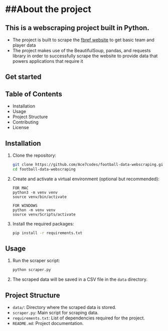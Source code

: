 ##About the project 
====================

This is a webscraping project built in Python.
-----------------------------------------------

- The project is built to scrape the [fbref website](https://fbref.com/en/) to get basic team and player data
- The project makes use of the BeautifulSoup, pandas, and requests library in order to successfully scrape the website to provide data that powers applications that require it

Get started
----------------

## Table of Contents

- Installation
- Usage
- Project Structure
- Contributing
- License

## Installation

1. Clone the repository:
    ```bash
    git clone https://github.com/Ace7codes/football-data-webscraping.git
    cd football-data-webscraping
    ```

2. Create and activate a virtual environment (optional but recommended):
    ```
    FOR MAC
    python3 -m venv venv
    source venv/bin/activate 
    ```

    ```
    FOR WINDOWS
    python -m venv venv
    source venv/Scripts/activate
    ```

3. Install the required packages:
    ```bash
    pip install -r requirements.txt
    ```

## Usage

1. Run the scraper script:
    ```bash
    python scraper.py
    ```

2. The scraped data will be saved in a CSV file in the `data` directory.

## Project Structure
- `data/`: Directory where the scraped data is stored.
- `scraper.py`: Main script for scraping data.
- `requirements.txt`: List of dependencies required for the project.
- `README.md`: Project documentation.

